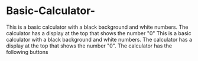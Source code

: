 # Basic-Calculator-
This is a basic calculator with a black background and white numbers. The calculator has a display at the top that shows the number "0" This is a basic calculator with a black background and white numbers. The calculator has a display at the top that shows the number "0". The calculator has the following buttons

